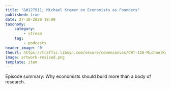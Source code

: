 ```yaml
---
title: "&#127911; Michael Kremer on Economists as Founders"
published: true
date: 27-10-2020 19:09
taxonomy:
    category:
        - stream
    tag:
        - podcasts
header_image: '0'
theurl: https://traffic.libsyn.com/secure/cowenconvos/CWT-110-MichaelKremer-v1.mp3?dest-id=850607
image: artwork-resized.png
template: item
--- 
```

Episode summary: Why economists should build more than a body of research.
